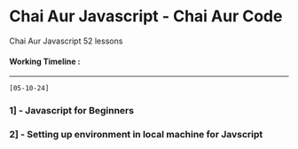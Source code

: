# Chai Aur Javascript - Chai Aur Code
Chai Aur Javascript 52 lessons
<br>

#### Working Timeline :

-----

`[05-10-24]`

### 1] - Javascript for Beginners

### 2] - Setting up environment in local machine for Javscript
